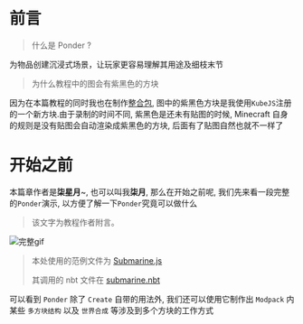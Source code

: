 # 前言

> 什么是 Ponder ?

为物品创建沉浸式场景，让玩家更容易理解其用途及细枝末节

> 为什么教程中的图会有紫黑色的方块

因为在本篇教程的同时我也在制作[整合包](https://www.mcmod.cn/modpack/709.html), 图中的紫黑色方块是我使用`KubeJS`注册的一个新方块.由于录制的时间不同, 紫黑色是还未有贴图的时候, Minecraft 自身的规则是没有贴图会自动渲染成紫黑色的方块, 后面有了贴图自然也就不一样了

# 开始之前

本篇章作者是**柒星月**~, 也可以叫我**柒月**, 那么在开始之前呢, 我们先来看一段完整的`Ponder`演示, 以方便了解一下`Ponder`究竟可以做什么

> 该文字为教程作者附言。

![完整gif](/imgs/PonderJs/wan-zheng.gif)

> 本处使用的范例文件为 [Submarine.js](https://gitee.com/gumengmengs/kubejs-course/tree/main/Code/Ponder/kubejs/client_scripts/Ponder/Submarine.js)
>
> 其调用的 nbt 文件在 [submarine.nbt](https://gitee.com/gumengmengs/kubejs-course/tree/main/Code/Ponder/kubejs/assets/kubejs/ponder/submarine.nbt)

可以看到 `Ponder` 除了 `Create` 自带的用法外, 我们还可以使用它制作出 `Modpack` 内某些 `多方块结构` 以及 `世界合成` 等涉及到多个方块的工作方式
